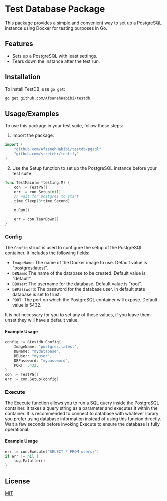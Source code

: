 
# Test Database Package

This package provides a simple and convenient way to set up a PostgreSQL instance using Docker for testing purposes in Go.


## Features

- Sets up a PostgreSQL with least settings.
- Tears down the instance after the test run.

## Installation

To install TestDB, use `go get`:

```bash
go get github.com/AfsanehHabibi/testdb
```

## Usage/Examples
To use this package in your test suite, follow these steps:
1. Import the package:

```go
import (
    "github.com/AfsanehHabibi/testdb/pgsql"
    "github.com/stretchr/testify"
)
```

2. Use the Setup function to set up the PostgreSQL instance before your test suite:

```go
func TestMain(m *testing.M) {
    con := TestPG{}
	err := con.Setup(nil)
    // wait for postgres to start
    time.Sleep(3*time.Second)

    m.Run()

	err = con.TearDown()
}
```
### Config

The `Config` struct is used to configure the setup of the PostgreSQL container. It includes the following fields:

- `ImageName`: The name of the Docker image to use. Default value is "postgres:latest".
- `DBName`: The name of the database to be created. Default value is "default".
- `DBUser`: The username for the database. Default value is "root".
- `DBPassword`: The password for the database user. In default state database is set to trust.
- `PORT`: The port on which the PostgreSQL container will expose. Default value is 5432.

It is not necessary for you to set any of these values, if you leave them unset they will have a default value.

#### Example Usage

```go
config := &testdb.Config{
    ImageName: "postgres:latest",
    DBName: "mydatabase",
    DBUser: "myuser",
    DBPassword: "mypassword",
    PORT: 5432,
}
con := TestPG{}
err := con.Setup(config)
```
### Execute
The Execute function allows you to run a SQL query inside the PostgreSQL container. It takes a query string as a parameter and executes it within the container. It is recommended to connect to database with whatever library you prefer using database information instead of using this funcion directly. Wait a few seconds before invoking Execute to ensure the database is fully operational.

#### Example Usage

```go
err := con.Execute("SELECT * FROM users;")
if err != nil {
    log.Fatal(err)
}
```

## License

[MIT](https://choosealicense.com/licenses/mit/)



